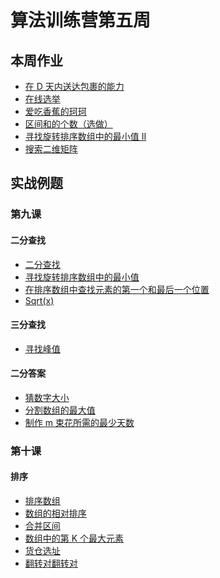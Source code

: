 # 算法训练营第五周

## 本周作业
+ [在 D 天内送达包裹的能力](https://github.com/finger2011/algorithm/blob/master/week05/capacity_ship_packages_within_d_days.go)
+ [在线选举](https://github.com/finger2011/algorithm/blob/master/week05/online_election.go)
+ [爱吃香蕉的珂珂](https://github.com/finger2011/algorithm/blob/master/week05/koko_eating_bananas.go)
+ [区间和的个数（选做）]()
+ [寻找旋转排序数组中的最小值 II](https://github.com/finger2011/algorithm/blob/master/week05/find_minimum_in_rotated_sorted_array_two.go)
+ [搜索二维矩阵](https://github.com/finger2011/algorithm/blob/master/week05/search_2d_matrix.go)

## 实战例题

### 第九课 

#### 二分查找
+ [二分查找](https://github.com/finger2011/algorithm/blob/master/week05/onclass/binary_search.go)
+ [寻找旋转排序数组中的最小值](https://github.com/finger2011/algorithm/blob/master/week05/onclass/find_minimum_in_rotated_sorted_array.go)
+ [在排序数组中查找元素的第一个和最后一个位置](https://github.com/finger2011/algorithm/blob/master/week05/onclass/find_first_and_last_position_of_element_in_sorted_array.go)
+ [Sqrt(x)](https://github.com/finger2011/algorithm/blob/master/week05/onclass/sqrtx.go)
#### 三分查找
+ [寻找峰值](https://github.com/finger2011/algorithm/blob/master/week05/onclass/find_peak_element.go)
#### 二分答案
+ [猜数字大小](https://github.com/finger2011/algorithm/blob/master/week05/onclass/guess_number_higher_or_lower.go)
+ [分割数组的最大值](https://github.com/finger2011/algorithm/blob/master/week05/onclass/split_array_largest_sum.go)
+ [制作 m 束花所需的最少天数](https://github.com/finger2011/algorithm/blob/master/week05/onclass/minimum_number_days_make_bouquets.go)
### 第十课
#### 排序
+ [排序数组]()
+ [数组的相对排序]()
+ [合并区间]()
+ [数组中的第 K 个最大元素]()
+ [货仓选址]()
+ [翻转对翻转对]()



